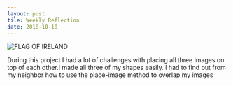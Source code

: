 ```yaml
---
layout: post
tile: Weekly Reflection
date: 2018-10-18
---
```




![FLAG OF IRELAND](/images/flag.png)

During this project I had a lot of challenges with placing all three images on top of each other.I made all three of my shapes easily. I had to find out from my neighbor how to use the place-image method to overlap my images
